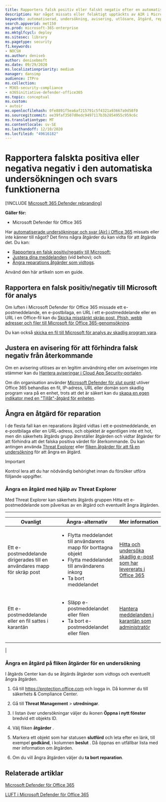 ```yaml
---
title: Rapportera falsk positiv eller falskt negativ efter en automatiserad undersökning i Microsoft Defender för Office 365
description: Har något missats eller felaktigt upptäckts av AIR i Microsoft Defender för Office 365? Lär dig hur du skickar falska positiva eller falska negativa negativ till Microsoft för analys.
keywords: automatiserad, undersökning, avisering, utlösare, åtgärd, reparation, falskt positivt, falskt negativt
search.appverid: met150
ms.prod: microsoft-365-enterprise
ms.mktglfcycl: deploy
ms.sitesec: library
ms.pagetype: security
f1.keywords:
- NOCSH
ms.author: deniseb
author: denisebmsft
ms.date: 09/29/2020
ms.localizationpriority: medium
manager: dansimp
audience: ITPro
ms.collection:
- M365-security-compliance
- m365initiative-defender-office365
ms.topic: conceptual
ms.custom:
- autoir
ms.openlocfilehash: 0fe8891f5ea6af215791c5f4321a93667a9d58f0
ms.sourcegitcommit: ee39faf3507d0edc9497117b3b2854955c959c6c
ms.translationtype: MT
ms.contentlocale: sv-SE
ms.lasthandoff: 12/10/2020
ms.locfileid: "49616182"
---
```

# <a name="how-to-report-false-positivesnegatives-in-automated-investigation-and-response-capabilities"></a>Rapportera falskta positiva eller negativa negativ i den automatiska undersökningen och svars funktionerna

[!INCLUDE [Microsoft 365 Defender rebranding](../includes/microsoft-defender-for-office.md)]


**Gäller för:**
- Microsoft Defender för Office 365

Har [automatiserade undersökningar och svar (Air) i Office 365](automated-investigation-response-office.md) missats eller inte känner till något? Det finns några åtgärder du kan vidta för att åtgärda det. Du kan:

- [Rapportera en falsk positiv/negativ till Microsoft](#report-a-false-positivenegative-to-microsoft-for-analysis);
- [Justera dina meddelanden](#adjust-an-alert-to-prevent-false-positives-from-recurring) (vid behov); och
- [Ångra reparations åtgärder som vidtogs](#undo-a-remediation-action).

Använd den här artikeln som en guide.

## <a name="report-a-false-positivenegative-to-microsoft-for-analysis"></a>Rapportera en falsk positiv/negativ till Microsoft för analys

Om luften i Microsoft Defender för Office 365 missade ett e-postmeddelande, en e-postbilaga, en URL i ett e-postmeddelande eller en URL i en Office-fil kan du [Skicka misstänkt skräp post, Phish, webb adresser och filer till Microsoft för Office 365-genomsökning](admin-submission.md).

Du kan också [skicka en fil till Microsoft för analys av skadlig program vara](https://www.microsoft.com/wdsi/filesubmission).

## <a name="adjust-an-alert-to-prevent-false-positives-from-recurring"></a>Justera en avisering för att förhindra falsk negativ från återkommande

Om en avisering utlöses av en legitim användning eller om aviseringen inte stämmer kan du [Hantera aviseringar i Cloud App Security-portalen](https://docs.microsoft.com/cloud-app-security/managing-alerts).

Om din organisation använder [Microsoft Defender för slut punkt](https://docs.microsoft.com/windows/security/threat-protection) utöver Office 365 behandlas en fil, IP-adress, URL eller domän som skadlig program vara på en enhet, trots att det är säkert kan du [skapa en egen indikator med en "Tillåt"-åtgärd för enheten](https://docs.microsoft.com/windows/security/threat-protection/microsoft-defender-atp/manage-indicators).

## <a name="undo-a-remediation-action"></a>Ångra en åtgärd för reparation

I de flesta fall kan en reparations åtgärd vidtas i ett e-postmeddelande, en e-postbilaga eller en URL-adress, och objektet är egentligen inte ett hot, men din säkerhets åtgärds grupp återställer åtgärden och vidtar åtgärder för att förhindra att det falska positiva värdet för återkommande. Du kan antingen använda [Threat Explorer](#undo-an-action-using-threat-explorer) eller [fliken åtgärder för att få en undersökning](#undo-an-action-using-the-actions-tab-for-an-investigation) för att ångra en åtgärd.

> [!IMPORTANT]
> Kontrol lera att du har nödvändig behörighet innan du försöker utföra följande uppgifter.

### <a name="undo-an-action-using-threat-explorer"></a>Ångra en åtgärd med hjälp av Threat Explorer

Med Threat Explorer kan säkerhets åtgärds gruppen Hitta ett e-postmeddelande som påverkas av en åtgärd och eventuellt ångra åtgärden.

****

|Ovanligt|Ångra-alternativ|Mer information|
|---|---|---|
|Ett e-postmeddelande dirigerades till en användares mapp för skräp post|<ul><li>Flytta meddelandet till användarens mapp för borttagna objekt</li><li>Flytta meddelandet till användarens inkorg</li><li>Ta bort meddelandet</li></ul>|[Hitta och undersöka skadlig e-post som har levererats i Office 365](investigate-malicious-email-that-was-delivered.md)|
|Ett e-postmeddelande eller en fil sattes i karantän|<ul><li>Släpp e-postmeddelandet eller filen</li><li>Ta bort e-postmeddelandet eller filen</li></ul>|[Hantera meddelanden i karantän som administratör](manage-quarantined-messages-and-files.md)|
|

### <a name="undo-an-action-using-the-actions-tab-for-an-investigation"></a>Ångra en åtgärd på fliken åtgärder för en undersökning

I åtgärds Center kan du se åtgärds åtgärder som vidtogs och eventuellt ångra åtgärden.

1. Gå till <https://protection.office.com> och logga in. Då kommer du till säkerhets & Compliance Center.

2. Gå till **Threat Management** \> **utredningar**.

3. I listan över undersökningar väljer du ikonen **Öppna i nytt fönster** bredvid ett objekts ID.

4. Välj fliken **åtgärder** .

5. Markera ett objekt som har statusen **slutförd** och leta efter en länk, till exempel **godkänd**, i kolumnen **beslut** . Då öppnas en utfällbar lista med mer information om åtgärden.

6. Om du vill ångra åtgärden väljer du **ta bort reparation**.

## <a name="related-articles"></a>Relaterade artiklar

[Microsoft Defender för Office 365](office-365-atp.md)

[LUFT i Microsoft Defender för Office 365](office-365-air.md)

